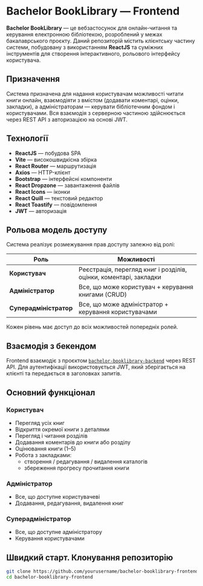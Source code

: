 # Bachelor BookLibrary — Frontend

**Bachelor BookLibrary** — це вебзастосунок для онлайн-читання та керування електронною бібліотекою, розроблений у межах бакалаврського проєкту. Даний репозиторій містить клієнтську частину системи, побудовану з використанням **ReactJS** та суміжних інструментів для створення інтерактивного, рольового інтерфейсу користувача.

## Призначення

Система призначена для надання користувачам можливості читати книги онлайн, взаємодіяти з вмістом (додавати коментарі, оцінки, закладки), а адміністраторам — керувати бібліотечним фондом і користувачами. Вся взаємодія з серверною частиною здійснюється через REST API з авторизацією на основі JWT.

## Технології

- **ReactJS** — побудова SPA
- **Vite** — високошвидкісна збірка
- **React Router** — маршрутизація
- **Axios** — HTTP-клієнт
- **Bootstrap** — інтерфейсні компоненти
- **React Dropzone** — завантаження файлів
- **React Icons** — іконки
- **React Quill** — текстовий редактор
- **React Toastify** — повідомлення
- **JWT** — авторизація

## Рольова модель доступу

Система реалізує розмежування прав доступу залежно від ролі:

| Роль              | Можливості                                                                 |
|-------------------|----------------------------------------------------------------------------|
| **Користувач**     | Реєстрація, перегляд книг і розділів, оцінки, коментарі, закладки         |
| **Адміністратор**  | Все, що може користувач + керування книгами (CRUD)                        |
| **Суперадміністратор** | Все, що може адміністратор + керування користувачами                     |

Кожен рівень має доступ до всіх можливостей попередніх ролей.

## Взаємодія з бекендом

Frontend взаємодіє з проєктом [`bachelor-booklibrary-backend`](https://github.com/Shadozx/bachelor-booklibrary-backend) через REST API. Для аутентифікації використовується JWT, який зберігається на клієнті та передається в заголовках запитів.

## Основний функціонал

### Користувач
- Перегляд усіх книг
- Відкриття окремої книги з деталями
- Перегляд і читання розділів
- Додавання коментарів до книги або розділу
- Оцінювання книги (1–5)
- Робота з закладками:
  - створення / редагування / видалення каталогів
  - збереження прогресу прочитання книги

### Адміністратор
- Все, що доступне користувачеві
- Додавання, редагування, видалення книг

### Суперадміністратор
- Все, що доступне адміністратору
- Керування користувачами

## Швидкий старт. Клонування репозиторію
```bash
git clone https://github.com/yourusername/bachelor-booklibrary-frontend.git
cd bachelor-booklibrary-frontend
